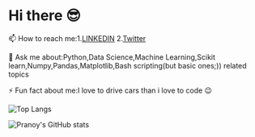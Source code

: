 # Hi there :sunglasses: 

📫 How to reach me:1.[LINKEDIN](https://www.linkedin.com/in/pranoy-santhosh-m-902924a4?lipi=urn%3Ali%3Apage%3Ad_flagship3_profile_view_base_contact_details%3B%2FdyYre5CRQOcwZMC1CqqOw%3D%3D) 2.[Twitter](https://twitter.com/PranoySanthosh)


💬 Ask me about:Python,Data Science,Machine Learning,Scikit learn,Numpy,Pandas,Matplotlib,Bash scripting(but basic ones;)) related topics


⚡ Fun fact about me:I love to drive cars than i love to code :wink:


![Top Langs](https://github-readme-stats.vercel.app/api/top-langs/?username=Pranoypauljr&theme=tokyonight)

![Pranoy's GitHub stats](https://github-readme-stats.vercel.app/api?username=Pranoypauljr&theme=dark&show_icons=true)
<!--
**Pranoypauljr/Pranoypauljr** is a ✨ _special_ ✨ repository because its `README.md` (this file) appears on your GitHub profile.

Here are some ideas to get you started:

- 🔭 I’m currently working on ...
- 🌱 I’m currently learning ...
- 👯 I’m looking to collaborate on ...
- 🤔 I’m looking for help with ...
- 💬 Ask me about ...
- 📫 How to reach me: ...
- 😄 Pronouns: ...
- ⚡ Fun fact: ...
-->
